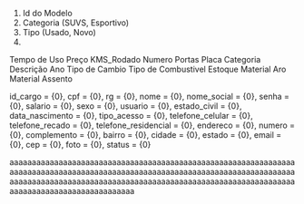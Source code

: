 1. Id do Modelo
2. Categoria (SUVS, Esportivo)
3. Tipo (Usado, Novo)
4. 


Tempo de Uso
Preço
KMS_Rodado
Numero Portas
Placa
Categoria
Descrição
Ano
Tipo de Cambio
Tipo de Combustivel
Estoque
Material Aro
Material Assento


id_cargo = {0},
cpf = {0},
rg = {0},
nome = {0},
nome_social = {0},
senha = {0},
salario = {0},
sexo = {0},
usuario = {0},
estado_civil = {0},
data_nascimento = {0},
tipo_acesso = {0},
telefone_celular = {0},
telefone_recado = {0},
telefone_residencial = {0},
endereco = {0},
numero = {0},
complemento = {0},
bairro = {0},
cidade = {0},
estado = {0},
email = {0},
cep = {0},
foto = {0},
status = {0}

aaaaaaaaaaaaaaaaaaaaaaaaaaaaaaaaaaaaaaaaaaaaaaaaaaaaaaaaaaaaaaaaaaaaaaaaaaaaaaaaaaaaaaaaaaaaaaaaaaaaaaaaaaaaaaaaaaaaaaaaaaaaaaaaaaaaaaaaaaaaaaaaaaaaaaaaaaaaaaaaaaaaaaaaaaaaaaaaaaaaaaaaaaaaaaaaaaaaaaaaaaaaaaaaaaaaaaaaaaaa